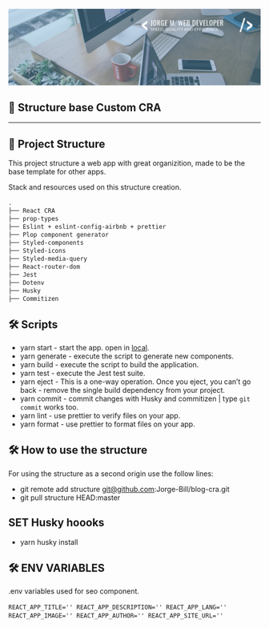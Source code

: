 <p align="center">
  <a href="https://jorgemendes.com.br/">
    <img src="https://github.com/Jorge-Bill/blog/blob/master/src/images/jorge_banner.png?raw=true">
  </a>
</p>

## 👾 Structure base Custom CRA

---

## 🚀 Project Structure

This project structure a web app with great organizition, made to be the base template for other apps.

Stack and resources used on this structure creation.

    .
    ├── React CRA
    ├── prop-types
    ├── Eslint + eslint-config-airbnb + prettier
    ├── Plop component generator
    ├── Styled-components
    ├── Styled-icons
    ├── Styled-media-query
    ├── React-router-dom
    ├── Jest
    ├── Dotenv
    ├── Husky
    ├── Commitizen

## 🛠 Scripts

- yarn start - start the app. open in [local](http://localhost:3000).
- yarn generate - execute the script to generate new components.
- yarn build - execute the script to build the application.
- yarn test - execute the Jest test suite.
- yarn eject - This is a one-way operation. Once you eject, you can’t go back - remove the single build dependency from your project.
- yarn commit - commit changes with Husky and commitizen | type `git commit` works too.
- yarn lint - use prettier to verify files on your app.
- yarn format - use prettier to format files on your app.


## 🛠 How to use the structure

For using the structure as a second origin use the follow lines:

- git remote add structure git@github.com:Jorge-Bill/blog-cra.git
- git pull structure HEAD:master

## SET Husky hoooks
- yarn husky install

## 🛠 ENV VARIABLES

.env variables used for seo component.

`REACT_APP_TITLE='' REACT_APP_DESCRIPTION='' REACT_APP_LANG='' REACT_APP_IMAGE='' REACT_APP_AUTHOR='' REACT_APP_SITE_URL=''`
